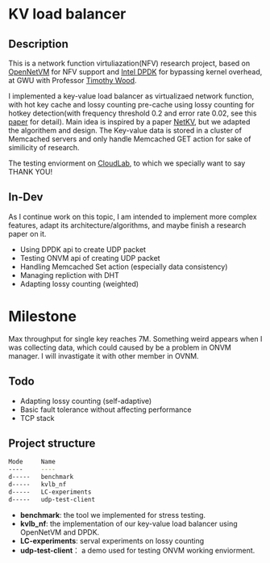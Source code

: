 # KV load balancer

## Description

This is a network function virtuliazation(NFV) research project, based on [OpenNetVM](https://github.com/sdnfv/openNetVM) for NFV support and [Intel DPDK](https://www.dpdk.org/) for bypassing kernel overhead, at GWU with Professor [Timothy Wood](http://faculty.cs.gwu.edu/timwood/). 

I implemented a key-value load balancer as virtualizaed network function, with hot key cache and lossy counting pre-cache using lossy counting for hotkey detection(with frequency threshold 0.2 and error rate 0.02, see this [paper](https://micvog.files.wordpress.com/2015/06/approximate_freq_count_over_data_streams_vldb_2002.pdf) for detail). Main idea is inspired by a paper
[NetKV](http://faculty.cs.gwu.edu/timwood/papers/16-ICAC-netkv.pdf), but we adapted the algorithem and design. The Key-value data is stored in a cluster of Memcached servers and only handle Memcached GET action for sake of similicity of research.

The testing enviorment on [CloudLab](https://cloudlab.us/), to which we specially want to say THANK YOU!

## In-Dev

As I continue work on this topic, I am intended to implement more complex features, adapt its architecture/algorithms, and maybe finish a research paper on it.

- Using DPDK api to create UDP packet
- Testing ONVM api of creating UDP packet
- Handling Memcached Set action (especially data consistency)
- Managing repliction with DHT
- Adapting lossy counting (weighted)

# Milestone

Max throughput for single key reaches 7M. Something weird appears when I was collecting data, which could caused by be a problem in ONVM manager. I will invastigate it with other member in OVNM.

## Todo

- Adapting lossy counting (self-adaptive)
- Basic fault tolerance without affecting performance
- TCP stack

## Project structure

``` bash
Mode     Name
----     ----
d-----   benchmark
d-----   kvlb_nf
d-----   LC-experiments
d-----   udp-test-client
```

- **benchmark**: the tool we implemented for stress testing.
- **kvlb_nf**: the implementation of our key-value load balancer using OpenNetVM and DPDK.
- **LC-experiments**: serval experiments on lossy counting
- **udp-test-client**： a demo used for testing ONVM working enviorment.

